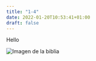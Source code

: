 ```yaml
---
title: "1-4"
date: 2022-01-20T10:53:41+01:00
draft: false
---
```


Hello

![Imagen de la biblia](/biblia.jpg)